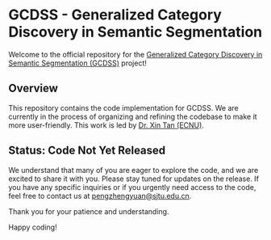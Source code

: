 # GCDSS - Generalized Category Discovery in Semantic Segmentation

Welcome to the official repository for the [Generalized Category Discovery in Semantic Segmentation (GCDSS)](https://arxiv.org/abs/2311.11525) project!

## Overview

This repository contains the code implementation for GCDSS. We are currently in the process of organizing and refining the codebase to make it more user-friendly. This work is led by [Dr. Xin Tan (ECNU)](https://tanxincs.github.io/).

## Status: Code Not Yet Released

We understand that many of you are eager to explore the code, and we are excited to share it with you. Please stay tuned for updates on the release. If you have any specific inquiries or if you urgently need access to the code, feel free to contact us at [pengzhengyuan@sjtu.edu.cn](mailto:pengzhengyuan@sjtu.edu.cn).

Thank you for your patience and understanding.

Happy coding!
